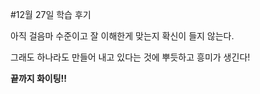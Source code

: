 #12월 27일 학습 후기

아직 걸음마 수준이고 잘 이해한게 맞는지 확신이 들지 않는다.

그래도 하나라도 만들어 내고 있다는 것에 뿌듯하고 흥미가 생긴다!

**끝까지 화이팅!!**